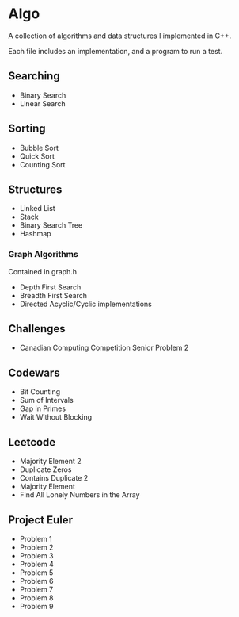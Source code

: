 # Algo
A collection of algorithms and data structures I implemented in C++.

Each file includes an implementation, and a program to run a test.

## Searching
 - Binary Search
 - Linear Search

## Sorting
 - Bubble Sort
 - Quick Sort
 - Counting Sort

## Structures
 - Linked List
 - Stack
 - Binary Search Tree
 - Hashmap

### Graph Algorithms
Contained in graph.h
 - Depth First Search
 - Breadth First Search
 - Directed Acyclic/Cyclic implementations

## Challenges
 - Canadian Computing Competition Senior Problem 2

## Codewars
 - Bit Counting
 - Sum of Intervals
 - Gap in Primes
 - Wait Without Blocking

## Leetcode
 - Majority Element 2
 - Duplicate Zeros
 - Contains Duplicate 2
 - Majority Element
 - Find All Lonely Numbers in the Array

## Project Euler
 - Problem 1
 - Problem 2
 - Problem 3
 - Problem 4
 - Problem 5
 - Problem 6
 - Problem 7
 - Problem 8
 - Problem 9

